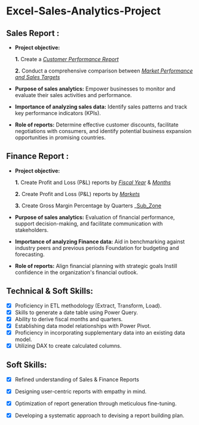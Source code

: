 # Excel-Sales-Analytics-Project

## Sales Report :


- **Project objective:** 

    **1.** Create a _[Customer Performance Report](https://github.com/jayjadhav10/Excel-Sales-Analytics-Project/blob/main/Customer%20Performance%20Report.pdf)_ 

    **2.** Conduct a comprehensive comparison between _[Market Performance and Sales Targets](https://github.com/jayjadhav10/Excel-Sales-Analytics-Project/blob/main/Market%20Performance%20VS%20Target%20Report.pdf)_

- **Purpose of sales analytics:** Empower businesses to monitor and evaluate their sales activities and performance.

- **Importance of analyzing sales data:** Identify sales patterns and track key performance indicators (KPIs).

- **Role of reports:** Determine effective customer discounts, facilitate negotiations with consumers, and identify potential business expansion opportunities in promising countries.


## Finance Report :

- **Project objective:** 

    **1.** Create Profit and Loss (P&L) reports by _[Fiscal Year](https://github.com/jayjadhav10/Excel-Sales-Analytics-Project/blob/main/P%26L%20Statement%20By%20Fiscal%20Year.pdf)_ & _[Months](https://github.com/jayjadhav10/Excel-Sales-Analytics-Project/blob/main/P%26L%20Statement%20By%20Months.pdf)_ 

   **2.** Create Profit and Loss (P&L) reports by _[Markets](https://github.com/jayjadhav10/Excel-Sales-Analytics-Project/blob/main/P%26L%20Statement%20By%20Markets.pdf)_
  
   **3.** Create Gross Margin Percentage by Quarters _[Sub_Zone](https://github.com/jayjadhav10/Excel-Sales-Analytics-Project/blob/main/GM%20Percentage%20By%20Quarters.pdf) 
- **Purpose of sales analytics:** Evaluation of financial performance, support decision-making, and facilitate communication with stakeholders.

- **Importance of analyzing Finance data:** Aid in benchmarking against industry peers and previous periods Foundation for budgeting and forecasting.

- **Role of reports:** Align financial planning with strategic goals Instill confidence in the organization's financial outlook.


## Technical & Soft Skills:
- [x]	Proficiency in ETL methodology (Extract, Transform, Load).
- [x]	Skills to generate a date table using Power Query.
- [x]	Ability to derive fiscal months and quarters.
- [x]	Establishing data model relationships with Power Pivot.
- [x]	Proficiency in incorporating supplementary data into an existing data model.
- [x]	Utilizing DAX to create calculated columns.

## Soft Skills:
- [x]	Refined understanding of Sales & Finance Reports
- [x]	Designing user-centric reports with empathy in mind.
- [x]	Optimization of report generation through meticulous fine-tuning.
- [x]	Developing a systematic approach to devising a report building plan.



